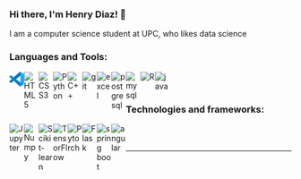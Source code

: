 ### Hi there, I'm Henry Diaz! 👋

I am a computer science student at UPC, who likes data science

### Languages and Tools:

<img align="left" alt="Visual Studio Code" width="26px" src="https://raw.githubusercontent.com/github/explore/80688e429a7d4ef2fca1e82350fe8e3517d3494d/topics/visual-studio-code/visual-studio-code.png" />

<a href="https://www.w3.org/html/" target="_blank"><img align="left" alt="HTML5" width="26px" src="https://cdn-icons-png.flaticon.com/256/174/174854.png" /></a>
<a href="https://www.w3schools.com/css/" target="_blank"><img align="left" alt="CSS3" width="26px" src="https://diziglobalsolution.com/wp-content/uploads/2023/04/logo-css-3-1536.png" /></a>
<a href="https://www.python.org" target="_blank"> <img align="left" alt="Python" width="26px" src="https://upload.wikimedia.org/wikipedia/commons/thumb/0/0a/Python.svg/2048px-Python.svg.png"/> </a>
<a href="https://www.w3schools.com/cpp/" target="_blank"> <img align="left" alt="C++" width="26px" src="https://upload.wikimedia.org/wikipedia/commons/thumb/1/18/ISO_C%2B%2B_Logo.svg/1822px-ISO_C%2B%2B_Logo.svg.png"/> </a>
<a href="https://git-scm.com/" target="_blank"> <img align="left" alt="git" width="26px" src="https://www.vectorlogo.zone/logos/git-scm/git-scm-icon.svg"/> </a>
<a href="https://www.microsoft.com/es-es/microsoft-365/excel" target="_blank"> <img align="left" alt="excel" width="26px" src="https://upload.wikimedia.org/wikipedia/commons/thumb/3/34/Microsoft_Office_Excel_%282019%E2%80%93present%29.svg/1101px-Microsoft_Office_Excel_%282019%E2%80%93present%29.svg.png"/> </a>
<a href="https://www.postgresql.org/" target="_blank"> <img align="left" alt="postgresql" width="26px" src="https://upload.wikimedia.org/wikipedia/commons/thumb/2/29/Postgresql_elephant.svg/993px-Postgresql_elephant.svg.png"/> </a>
<a href="https://www.mysql.com/" target="_blank"> <img align="left" alt="mysql" width="26px" src="https://www.freepnglogos.com/uploads/logo-mysql-png/logo-mysql-mysql-logo-png-images-are-download-crazypng-21.png"/> </a>
<a href="https://www.r-project.org/" target="_blank"> <img align="left" alt="R" width="26px" src="https://upload.wikimedia.org/wikipedia/commons/thumb/1/1b/R_logo.svg/724px-R_logo.svg.png"/> </a>
<a href="https://www.java.com/es/" target="_blank"> <img align="left" alt="java" width="26px" src="https://cdn.icon-icons.com/icons2/2415/PNG/512/java_original_wordmark_logo_icon_146459.png"/> </a>

<br />
<br />

### Technologies and frameworks:

<a href="https://jupyter.org/" target="_blank"> <img align="left" alt="Jupyter" width="26px" src="https://upload.wikimedia.org/wikipedia/commons/thumb/3/38/Jupyter_logo.svg/883px-Jupyter_logo.svg.png"/> </a>
<a href="https://numpy.org/" target="_blank"> <img align="left" alt="Numpy" width="26px" src="https://miro.medium.com/v2/resize:fit:1001/0*-IUKjWI1STNohFIr.png"/> </a>
<a href="https://scikit-learn.org/stable/" target="_blank"> <img align="left" alt="Scikit-learn" width="26px" src="https://upload.wikimedia.org/wikipedia/commons/thumb/0/05/Scikit_learn_logo_small.svg/2560px-Scikit_learn_logo_small.svg.png"/> </a>
<a href="https://www.tensorflow.org/?hl=es-419" target="_blank"> <img align="left" alt="TensorFlow" width="26px" src="https://upload.wikimedia.org/wikipedia/commons/thumb/2/2d/Tensorflow_logo.svg/1915px-Tensorflow_logo.svg.png"/> </a>
<a href="https://pytorch.org/" target="_blank"> <img align="left" alt="Pytorch" width="26px" src="https://upload.wikimedia.org/wikipedia/commons/thumb/1/10/PyTorch_logo_icon.svg/640px-PyTorch_logo_icon.svg.png"/> </a>
<a href="https://flask.palletsprojects.com/en/3.0.x/" target="_blank"> <img align="left" alt="Flask" width="26px" src="https://www.kindpng.com/picc/m/188-1882559_python-flask-hd-png-download.png"/> </a>
<a href="https://spring.io/projects/spring-boot" target="_blank"> <img align="left" alt="spring boot" width="26px" src="https://dz2cdn1.dzone.com/storage/temp/12434118-spring-boot-logo.png"/> </a>
<a href="https://angular.io/" target="_blank"> <img align="left" alt="angular" width="26px" src="https://upload.wikimedia.org/wikipedia/commons/thumb/c/cf/Angular_full_color_logo.svg/2048px-Angular_full_color_logo.svg.png"/> </a>

<br />
<br />

---
